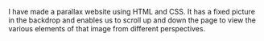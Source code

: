 I have made a parallax website using HTML and CSS. It has a fixed picture in the backdrop and enables us to scroll up and down the page to view the various elements of that image from different perspectives. 
